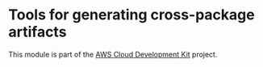 # Tools for generating cross-package artifacts
This module is part of the [AWS Cloud Development Kit](https://github.com/aws/aws-cdk) project.
